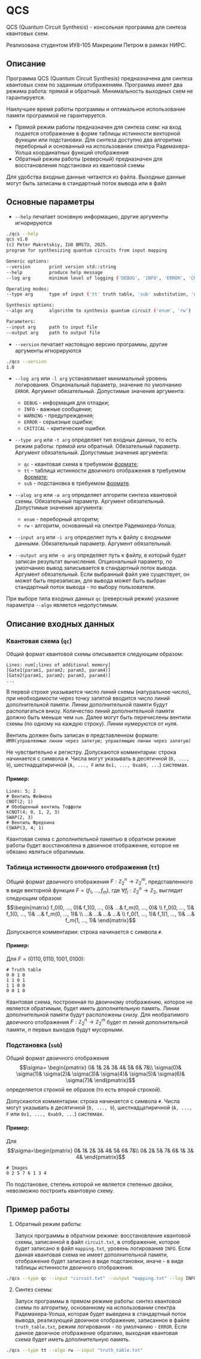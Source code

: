 # QCS

QCS (Quantum Circuit Synthesis) - консольная программа для синтеза квантовых схем.

Реализована студентом ИУ8-105 Макрецким Петром в рамках НИРС.

## Описание

Программа QCS (Quantum Circuit Synthesis) предназначена для синтеза квантовых схем по заданным отображениям. Программа
имеет два режима работа: прямой и обратный. Минимальность выходных схем не гарантируется.

Наилучшее время работы программы и оптимальное использование памяти программой не гарантируется.

* Прямой режим работы предназначен для синтеза схем: на вход подается отображение в форме таблицы истинности векторной
  функции или подстановки. Для синтеза доступно два алгоритма: переборный и основанный на использовании спектра
  Радемахера-Уолша координатных функций отображения
* Обратный режим работы (реверсный) предназначен для восстановления подстановки из квантовой схемы

Для удобства входные данные читаются из файла. Выходные данные могут быть записаны в стандартный поток вывода или в файл

## Основные параметры

* `--help` печатает основную информацию, другие аргументы игнорируются

```bash
./qcs --help
qcs v1.0
(c) Peter Makretskiy, IU8 BMSTU, 2025.
program for synthesizing quantum circuits from input mapping

Generic options:
--version       print version std::string
--help          produce help message
--log arg       minimum level of logging ('DEBUG', 'INFO', 'ERROR', 'CRITICAL')

Operating modes:
--type arg      type of input ('tt' truth table, 'sub' substitution, 'qc' quantum circuit)

Synthesis options:
--algo arg      algorithm to synthesis quantum circuit ('enum', 'rw')

Parameters:
--input arg     path to input file
--output arg    path to output file
```

* `--version` печатает настоящую версию программы, другие аргументы игнорируются

```bash
./qcs --version
1.0
```

* `--log arg` или `-l arg` устанавливает минимальный уровень логирования. Опциональный параметр, значение по умолчанию
  `ERROR`. Аргумент обязательный. Допустимые значения аргумента:
    * `DEBUG` - информация для отладки;
    * `INFO` - важные сообщения;
    * `WARNING` - предупреждения;
    * `ERROR` - серьезные ошибки;
    * `CRITICAL` - критические ошибки.

* `--type arg` или `-t arg` определяет тип входных данных, то есть режим работы: прямой или обратный. Обязательный
  параметр. Аргумент обязательный. Допустимые значения аргумента:
    * `qc` - квантовая схема в требуемом [формате](#пример);
    * `tt` - таблица истинности двоичного отображения в требуемом [формате](#пример-1);
    * `sub` - подстановка в требуемом [формате](#пример-2).

* `--alog arg` или `-a arg` определяет алгоритм синтеза квантовой схемы. Обязательный параметр. Аргумент обязательный.
  Допустимые значения аргумента:
    * `enum` - переборный алгоритм;
    * `rw` - алгоритм, основанный на спектре Радемахера-Уолша;

* `--input arg` или `-i arg` определяет путь к файлу с входными данными. Обязательный параметр. Аргумент обязательный.

* `--output arg` или `-o arg` определяет путь к файлу, в который будет записан результат вычисления. Опциональный
  параметр, по умолчанию вывод записывается в стандартный поток вывода. Аргумент обязательный. Если выбранный файл уже
  существует, он может быть перезаписан, для вывода может быть выбран стандартный поток вывода - по выбору пользователя.

При выборе типа входных данных `qc` (реверсный режим) указание параметра `--algo` является недопустимым.

## Описание входных данных

### Квантовая схема (`qc`)

Общий формат квантовой схемы описывается следующим образом:

```angular2html
Lines: num[;lines of additional memory]
[Gate1(param1, param2; param3, param4)]
[Gate2(param1, param2; param3, param4)]
...
```

В первой строке указывается число линий схемы (натуральное число), при необходимости через точку запятой вводится число
линий дополнительной памяти. Линии дополнительной памяти будут располагаться внизу. Количество линий дополнительной
памяти должно быть меньше чем `num`. Далее могут быть перечислены вентили схемы (по одному на каждую строку).
Линии нумеруются от нуля.

Вентиль должен быть записан в представленном формате:
`ИМЯ(управляемые линии через запятую; управляющие линии через запятую)`

Не чувствительно к регистру. Допускаются комментарии: строка начинается с символа `#`. Числа могут указывать в
десятичной (`0, ..., 9`), шестнадцатиричной (`A, ..., F` или `0x1, ..., 0xab9, ...`) системах.

#### Пример:

```angular2html
Lines: 5; 2
# Вентиль Феймана
CNOT(2; 1)
# Обобщенный вентиль Тоффоли
kCNOT(4; 0, 1, 2, 3)
SWAP(2, 3)
# Вентиль Фредкина
CSWAP(3, 4; 1)
```

Квантовая схема с дополнительной памятью в обратном режиме работы будет восстановлена в двоичное отображение, которое не
обязано являться обратимым.

### Таблица истинности двоичного отображения (`tt`)

Общий формат двоичного отображения $F:\mathbb{Z}_2^n\to\mathbb{Z}_2^m$, представленного в виде векторной
функции $F=(f_1, ..., f_m)$, где $\forall f_i:\mathbb{Z}_2^n\to\mathbb{Z}_2$, выглядит следующим образом:
$$\begin{matrix}
f_0(0, ..., 0)& f_1(0, ..., 0)& ...& f_m(0, ..., 0)& \\
f_0(0, ..., 1)& f_1(0, ..., 1)& ...& f_m(0, ..., 1)& \\
...& ...& ...& ...& \\
f_0(1, ..., 1)& f_1(1, ..., 1)& ...& f_m(1, ..., 1)&
\end{matrix}$$

Допускаются комментарии: строка начинается с символа `#`.

#### Пример:

Для $F=(0110, 0110, 1001, 0100)$:

```angular2html
# Truth table
0 0 1 0
1 1 0 1
1 1 0 0
0 0 1 0
```

Квантовая схема, построенная по двоичному отображению, которое не является обратимым, будет иметь дополнительную память.
Линии дополнительной памяти будут расположены снизу. Для необратимого двоичного
отображения $F:\mathbb{Z}_2^n\to\mathbb{Z}_2^m$ будет $m$ линий дополнительной памяти, $n$ первых выходов будут
мусорными.

### Подстановка (`sub`)

Общий формат двоичного отображения $$\sigma=
\begin{pmatrix}
0& 1& 2& 3& 4& 5& 6& 7&\\
\sigma(0)& \sigma(1)& \sigma(2)& \sigma(3)& \sigma(4)& \sigma(5)& \sigma(6)& \sigma(7)&
\end{pmatrix}$$ определяется строкой ее образов (то есть второй строкой).

Допускаются комментарии: строка начинается с символа `#`. Числа могут указывать в десятичной (`0, ..., 9`),
шестнадцатиричной (`A, ..., F` или `0x1, ..., 0xab9, ...`) системах.

#### Пример:

Для $$\sigma=\begin{pmatrix}
0& 1& 2& 3& 4& 5& 6& 7&\\
0& 2& 5& 7& 6& 1& 3& 4&
\end{pmatrix}$$

```angular2html
# Images
0 2 5 7 6 1 3 4
```

По подстановке, степень которой не является степенью двойки, невозможно построить квантовую схему.

## Пример работы

1. Обратный режим работы:

   Запуск программы в обратном режиме: восстановление квантовой схемы, записанной в файл `circuit.txt`, в отображение,
   которое будет записано в файл `mapping.txt`, уровень логирования `INFO`. Если данная квантовая схема не имеет
   дополнительной памяти, отображение будет записано в виде подстановки, иначе - в виде таблицы истинности двоичного
   отображения.

```bash
./qcs --type qc --input "circuit.txt" --output "mapping.txt" --log INFO
```

2. Синтез схемы:

   Запуск программы в прямом режиме работы: синтез квантовой схемы по алгоритму, основанному на использовании спектра
   Радемахера-Уолша, которая будет выведена в стандартный поток вывода, реализующей двоичное отображение, записанное в
   файле `truth_table.txt`, режим логирования - по умолчанию - `ERROR`. Если данное двоичное отображение обратимо,
   выходная квантовая схема будет иметь дополнительную память.

```bash
./qcs --type tt --algo rw --input "truth_table.txt"
```
